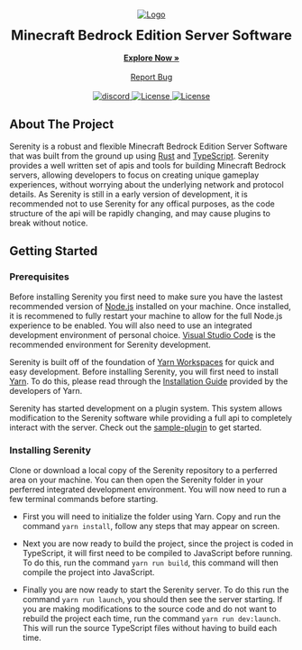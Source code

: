 <br/>
<p align="center">
  <a href="https://github.com/SerenityJS/serenity">
    <img src="./public/serenityjs-banner.png" alt="Logo">
  </a>
  <p align="center">
    <strong><font size = 5.5>Minecraft Bedrock Edition Server Software</font></strong>
    <br/>
    <br/>
    <a href="https://github.com/SerenityJS/serenity"><strong>Explore Now »</strong></a>
    <br/>
    <br/>
    <a href="https://github.com/SerenityJS/serenity/issues">Report Bug</a>
    <br/>
    <br/>
    <a href="https://discord.gg/jUcC3q59zg">
      <img alt="discord" src="https://img.shields.io/discord/854092607239356457?style=for-the-badge&color=%237289DA&label=Discord&logo=discord&logoColor=white">
    <a/>
    <a href="https://github.com/SerenityJS/serenity/blob/main/LICENSE">
      <img alt="License" src="https://img.shields.io/github/license/SerenityJS/serenity?style=for-the-badge&label=Liscense&color=hotpink">
    <a/>
    <a href="https://www.npmjs.com/package/@serenityjs/serenity">
      <img alt="License" src="https://img.shields.io/npm/v/@serenityjs/serenity?style=for-the-badge&label=NPM&logo=npm&logoColor=white">
    <a/>
  </p>
</p>

## About The Project

Serenity is a robust and flexible Minecraft Bedrock Edition Server Software that was built from the ground up using [Rust](https://www.rust-lang.org/) and [TypeScript](https://www.typescriptlang.org/). Serenity provides a well written set of apis and tools for building Minecraft Bedrock servers, allowing developers to focus on creating unique gameplay experiences, without worrying about the underlying network and protocol details. As Serenity is still in a early version of development, it is recommended not to use Serenity for any offical purposes, as the code structure of the api will be rapidly changing, and may cause plugins to break without notice.

## Getting Started

### Prerequisites

Before installing Serenity you first need to make sure you have the lastest recommended version of [Node.js](https://nodejs.org/en/) installed on your machine. Once installed, it is recommened to fully restart your machine to allow for the full Node.js experience to be enabled. You will also need to use an integrated development environment of personal choice. [Visual Studio Code](https://code.visualstudio.com/) is the recommended environment for Serenity development.

Serenity is built off of the foundation of [Yarn Workspaces](https://yarnpkg.com/features/workspaces) for quick and easy development. Before installing Serenity, you will first need to install [Yarn](https://yarnpkg.com/). To do this, please read through the [Installation Guide](https://yarnpkg.com/getting-started/install) provided by the developers of Yarn.

Serenity has started development on a plugin system. This system allows modification to the Serenity software while providing a full api to completely interact with the server. Check out the [sample-plugin](https://github.com/SerenityJS/sample-plugin) to get started.

### Installing Serenity

Clone or download a local copy of the Serenity repository to a perferred area on your machine. You can then open the Serenity folder in your perferred integrated development environment. You will now need to run a few terminal commands before starting.

- First you will need to initialize the folder using Yarn. Copy and run the command `yarn install`, follow any steps that may appear on screen.

- Next you are now ready to build the project, since the project is coded in TypeScript, it will first need to be compiled to JavaScript before running. To do this, run the command `yarn run build`, this command will then compile the project into JavaScript.

- Finally you are now ready to start the Serenity server. To do this run the command `yarn run launch`, you should then see the server starting.
  If you are making modifications to the source code and do not want to rebuild the project each time, run the command `yarn run dev:launch`. This will run the source TypeScript files without having to build each time.
